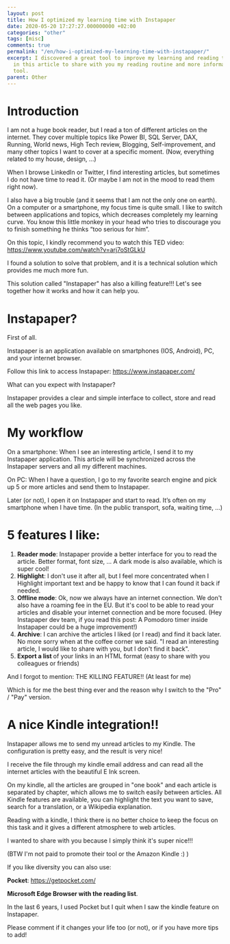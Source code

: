 ```yaml
---
layout: post
title: How I optimized my learning time with Instapaper
date: 2020-05-20 17:27:27.000000000 +02:00
categories: "other"
tags: [misc]
comments: true
permalink: "/en/how-i-optimized-my-learning-time-with-instapaper/"
excerpt: I discovered a great tool to improve my learning and reading time. I try
  in this article to share with you my reading routine and more information on this
  tool.
parent: Other
---
```

<p><!-- wp:heading {"level":1} --></p>
<h1>Introduction</h1>
<p><!-- /wp:heading --></p>
<p><!-- wp:paragraph --></p>
<p>I am not a huge book reader, but I read a ton of different articles on the internet. They cover multiple topics like Power BI, SQL Server, DAX, Running, World news, High Tech review, Blogging, Self-improvement, and many other topics I want to cover at a specific moment. (Now, everything related to my house, design, …)</p>
<p><!-- /wp:paragraph --></p>
<p><!-- wp:paragraph --></p>
<p><!-- /wp:paragraph --></p>
<p><!-- wp:paragraph --></p>
<p>When I browse LinkedIn or Twitter, I find interesting articles, but sometimes I do not have time to read it. (Or maybe I am not in the mood to read them right now).</p>
<p><!-- /wp:paragraph --></p>
<p><!-- wp:paragraph --></p>
<p>I also have a big trouble (and it seems that I am not the only one on earth). On a computer or a smartphone, my focus time is quite small. I like to switch between applications and topics, which decreases completely my learning curve. You know this little monkey in your head who tries to discourage you to finish something he thinks “too serious for him”.</p>
<p><!-- /wp:paragraph --></p>
<p><!-- wp:paragraph --></p>
<p>On this topic, I kindly recommend you to watch this TED video: <a href="https://www.youtube.com/watch?v=arj7oStGLkU">https://www.youtube.com/watch?v=arj7oStGLkU</a></p>
<p><!-- /wp:paragraph --></p>
<p><!-- wp:paragraph --></p>
<p>I found a solution to solve that problem, and it is a technical solution which provides me much more fun.</p>
<p><!-- /wp:paragraph --></p>
<p><!-- wp:paragraph --></p>
<p>This solution called "Instapaper" has also a killing feature!!! Let's see together how it works and how it can help you.</p>
<p><!-- /wp:paragraph --></p>
<p><!-- wp:paragraph --></p>
<p><!-- /wp:paragraph --></p>
<p><!-- wp:heading {"level":1} --></p>
<h1>Instapaper?</h1>
<p><!-- /wp:heading --></p>
<p><!-- wp:paragraph --></p>
<p>First of all.</p>
<p><!-- /wp:paragraph --></p>
<p><!-- wp:paragraph --></p>
<p>Instapaper is an application available on smartphones (IOS, Android), PC, and your internet browser.</p>
<p><!-- /wp:paragraph --></p>
<p><!-- wp:paragraph --></p>
<p>Follow this link to access Instapaper: <a href="https://www.instapaper.com/">https://www.instapaper.com/</a></p>
<p><!-- /wp:paragraph --></p>
<p><!-- wp:paragraph --></p>
<p>What can you expect with Instapaper?</p>
<p><!-- /wp:paragraph --></p>
<p><!-- wp:paragraph --></p>
<p>Instapaper provides a clear and simple interface to collect, store and read all the web pages you like.</p>
<p><!-- /wp:paragraph --></p>
<p><!-- wp:paragraph --></p>
<p><!-- /wp:paragraph --></p>
<p><!-- wp:heading {"level":1} --></p>
<h1>My workflow</h1>
<p><!-- /wp:heading --></p>
<p><!-- wp:paragraph --></p>
<p>On a smartphone: When I see an interesting article, I send it to my Instapaper application. This article will be synchronized across the Instapaper servers and all my different machines.</p>
<p><!-- /wp:paragraph --></p>
<p><!-- wp:paragraph --></p>
<p>On PC: When I have a question, I go to my favorite search engine and pick up 5 or more articles and send them to Instapaper.</p>
<p><!-- /wp:paragraph --></p>
<p><!-- wp:paragraph --></p>
<p>Later (or not), I open it on Instapaper and start to read. It’s often on my smartphone when I have time. (In the public transport, sofa, waiting time, …)</p>
<p><!-- /wp:paragraph --></p>
<p><!-- wp:paragraph --></p>
<p><!-- /wp:paragraph --></p>
<p><!-- wp:heading {"level":1} --></p>
<h1>5 features I like:</h1>
<p><!-- /wp:heading --></p>
<p><!-- wp:list {"ordered":true} --></p>
<ol>
<li><strong>Reader mode</strong>: Instapaper provide a better interface for you to read the article. Better format, font size, … A dark mode is also available, which is super cool!</li>
<li><strong>Highlight</strong>: I don't use it after all, but I feel more concentrated when I Highlight important text and be happy to know that I can found it back if needed.</li>
<li><strong>Offline mode</strong>: Ok, now we always have an internet connection. We don't also have a roaming fee in the EU. But it's cool to be able to read your articles and disable your internet connection and be more focused. (Hey Instapaper dev team, if you read this post: A Pomodoro timer inside Instapaper could be a huge improvement!)</li>
<li><strong>Archive</strong>: I can archive the articles I liked (or I read) and find it back later. No more sorry when at the coffee corner we said. "I read an interesting article, I would like to share with you, but I don't find it back".</li>
<li><strong>Export a list </strong>of your links in an HTML format (easy to share with you colleagues or friends)</li>
</ol>
<p><!-- /wp:list --></p>
<p><!-- wp:paragraph --></p>
<p>And I forgot to mention: THE KILLING FEATURE!! (At least for me)</p>
<p><!-- /wp:paragraph --></p>
<p><!-- wp:paragraph --></p>
<p>Which is for me the best thing ever and the reason why I switch to the "Pro" / "Pay" version.</p>
<p><!-- /wp:paragraph --></p>
<p><!-- wp:paragraph --></p>
<p><!-- /wp:paragraph --></p>
<p><!-- wp:heading {"level":1} --></p>
<h1>A nice Kindle integration!!</h1>
<p><!-- /wp:heading --></p>
<p><!-- wp:paragraph --></p>
<p>Instapaper allows me to send my unread articles to my Kindle. The configuration is pretty easy, and the result is very nice!</p>
<p><!-- /wp:paragraph --></p>
<p><!-- wp:paragraph --></p>
<p>I receive the file through my kindle email address and can read all the internet articles with the beautiful E Ink screen.</p>
<p><!-- /wp:paragraph --></p>
<p><!-- wp:paragraph --></p>
<p>On my kindle, all the articles are grouped in "one book" and each article is separated by chapter, which allows me to switch easily between articles. All Kindle features are available, you can highlight the text you want to save, search for a translation, or a Wikipedia explanation.</p>
<p><!-- /wp:paragraph --></p>
<p><!-- wp:paragraph --></p>
<p>Reading with a kindle, I think there is no better choice to keep the focus on this task and it gives a different atmosphere to web articles.</p>
<p><!-- /wp:paragraph --></p>
<p><!-- wp:paragraph --></p>
<p>I wanted to share with you because I simply think it's super nice!!!</p>
<p><!-- /wp:paragraph --></p>
<p><!-- wp:paragraph --></p>
<p>(BTW I'm not paid to promote their tool or the Amazon Kindle :) )</p>
<p><!-- /wp:paragraph --></p>
<p><!-- wp:paragraph --></p>
<p>If you like diversity you can also use:</p>
<p><!-- /wp:paragraph --></p>
<p><!-- wp:paragraph --></p>
<p><strong>Pocket</strong>: <a href="https://getpocket.com/">https://getpocket.com/</a></p>
<p><!-- /wp:paragraph --></p>
<p><!-- wp:paragraph --></p>
<p><strong>Microsoft Edge Browser with the reading list</strong>.</p>
<p><!-- /wp:paragraph --></p>
<p><!-- wp:paragraph --></p>
<p>In the last 6 years, I used Pocket but I quit when I saw the kindle feature on Instapaper.</p>
<p><!-- /wp:paragraph --></p>
<p><!-- wp:paragraph --></p>
<p>Please comment if it changes your life too (or not), or if you have more tips to add!</p>
<p><!-- /wp:paragraph --></p>
